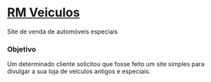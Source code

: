# <a href="">RM Veiculos</a>
 Site de venda de automóveis especiais
 
 ### Objetivo
 
 <p> Um determinado cliente solicitou que fosse feito um site simples para divulgar a sua loja de veículos antigos e especiais.</p>
